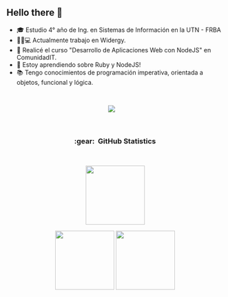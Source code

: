
## Hello there 👋
- 🎓 Estudio 4° año de Ing. en Sistemas de Información en la UTN - FRBA
- 👩‍💻💻 Actualmente trabajo en Widergy.
- 📗 Realicé el curso "Desarrollo de Aplicaciones Web con NodeJS" en ComunidadIT.
- 🌱 Estoy aprendiendo sobre Ruby y NodeJS!
- 📚 Tengo conocimientos de programación imperativa, orientada a objetos, funcional y lógica.
<br>
<p align="center">
  <a href="https://www.linkedin.com/in/florencia-f/"><img src="https://img.shields.io/badge/linkedin-%230077B5.svg?&style=for-the-badge&logo=linkedin&logoColor=white" /></a>&nbsp;&nbsp;&nbsp;&nbsp;
</p>
<br>
<div align="center">
  <h3><b>:gear: &nbsp;GitHub Statistics</b></h3>
  <br/>
    <p align="center">
        <img height="137px" src="https://github-readme-streak-stats.herokuapp.com/?user=florfrioli&hide_border=true&theme=swift" />
    </p>
    <p align="center">
        <img height="137px" src="https://github-readme-stats.vercel.app/api?username=florfrioli&hide_title=true&hide_border=true&show_icons=true&include_all_commits=true&count_private=true&line_height=21&theme=swift" /> <img height="137px" src="https://github-readme-stats.vercel.app/api/top-langs/?username=florfrioli&hide=html&hide_title=true&hide_border=true&layout=compact&langs_count=8&theme=swift" />
    </p>
</div>
